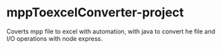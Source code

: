 # mppToexcelConverter-project
Coverts mpp file to excel with automation, with java to convert he file and I/O operations with node express.
